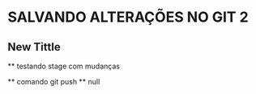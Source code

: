  # SALVANDO ALTERAÇÕES NO GIT 2

 ## New Tittle

 ** testando stage com mudanças

 ** comando git push
  ** null